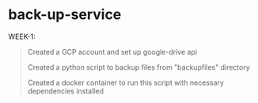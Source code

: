 # back-up-service


WEEK-1:

>Created a GCP account and set up google-drive api
>
>Created a python script to backup files from "backupfiles" directory
>
>Created a docker container to run this script with necessary dependencies installed
